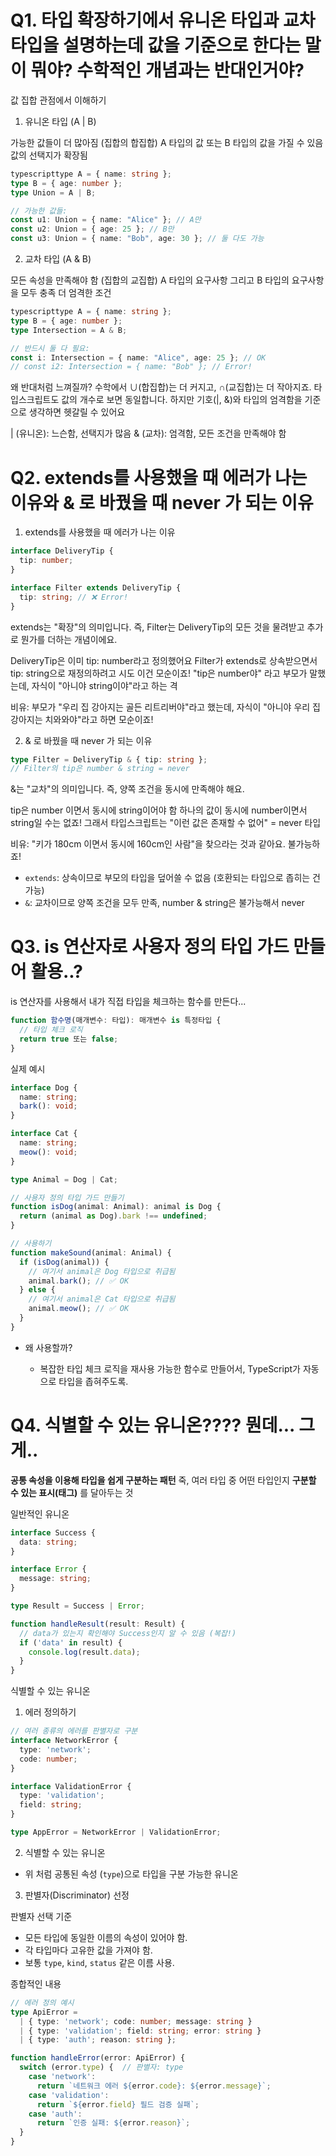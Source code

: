 # Q1. 타입 확장하기에서 유니온 타입과 교차타입을 설명하는데 값을 기준으로 한다는 말이 뭐야? 수학적인 개념과는 반대인거야?

값 집합 관점에서 이해하기
1. 유니온 타입 (A | B)

가능한 값들이 더 많아짐 (집합의 합집합)
A 타입의 값 또는 B 타입의 값을 가질 수 있음
값의 선택지가 확장됨

```ts
typescripttype A = { name: string };
type B = { age: number };
type Union = A | B;

// 가능한 값들:
const u1: Union = { name: "Alice" }; // A만
const u2: Union = { age: 25 }; // B만
const u3: Union = { name: "Bob", age: 30 }; // 둘 다도 가능
```

2. 교차 타입 (A & B)

모든 속성을 만족해야 함 (집합의 교집합)
A 타입의 요구사항 그리고 B 타입의 요구사항을 모두 충족
더 엄격한 조건

```ts
typescripttype A = { name: string };
type B = { age: number };
type Intersection = A & B;

// 반드시 둘 다 필요:
const i: Intersection = { name: "Alice", age: 25 }; // OK
// const i2: Intersection = { name: "Bob" }; // Error!
```

왜 반대처럼 느껴질까?
수학에서 ∪(합집합)는 더 커지고, ∩(교집합)는 더 작아지죠. 타입스크립트도 값의 개수로 보면 동일합니다. 
하지만 기호(|, &)와 타입의 엄격함을 기준으로 생각하면 헷갈릴 수 있어요

| (유니온): 느슨함, 선택지가 많음
& (교차): 엄격함, 모든 조건을 만족해야 함

# Q2. extends를 사용했을 때 에러가 나는 이유와 & 로 바꿨을 때 never 가 되는 이유

1. extends를 사용했을 때 에러가 나는 이유
```ts
interface DeliveryTip {
  tip: number;
}

interface Filter extends DeliveryTip {
  tip: string; // ❌ Error!
}
```

extends는 "확장"의 의미입니다. 즉, Filter는 DeliveryTip의 모든 것을 물려받고 추가로 뭔가를 더하는 개념이에요.

DeliveryTip은 이미 tip: number라고 정의했어요
Filter가 extends로 상속받으면서 tip: string으로 재정의하려고 시도
이건 모순이죠! "tip은 number야" 라고 부모가 말했는데, 자식이 "아니야 string이야"라고 하는 격

비유: 부모가 "우리 집 강아지는 골든 리트리버야"라고 했는데, 자식이 "아니야 우리 집 강아지는 치와와야"라고 하면 모순이죠!

2. & 로 바꿨을 때 never 가 되는 이유

```ts
type Filter = DeliveryTip & { tip: string };
// Filter의 tip은 number & string = never
```

&는 "교차"의 의미입니다. 즉, 양쪽 조건을 동시에 만족해야 해요.

tip은 number 이면서 동시에 string이어야 함
하나의 값이 동시에 number이면서 string일 수는 없죠!
그래서 타입스크립트는 "이런 값은 존재할 수 없어" = never 타입

비유: "키가 180cm 이면서 동시에 160cm인 사람"을 찾으라는 것과 같아요. 불가능하죠!

* `extends`: 상속이므로 부모의 타입을 덮어쓸 수 없음 (호환되는 타입으로 좁히는 건 가능)
* `&`: 교차이므로 양쪽 조건을 모두 만족, number & string은 불가능해서 never

# Q3. is 연산자로 사용자 정의 타입 가드 만들어 활용..?

is 연산자를 사용해서 내가 직접 타입을 체크하는 함수를 만든다...

```ts
function 함수명(매개변수: 타입): 매개변수 is 특정타입 {
  // 타입 체크 로직
  return true 또는 false;
}
```

실제 예시

```ts
interface Dog {
  name: string;
  bark(): void;
}

interface Cat {
  name: string;
  meow(): void;
}

type Animal = Dog | Cat;

// 사용자 정의 타입 가드 만들기
function isDog(animal: Animal): animal is Dog {
  return (animal as Dog).bark !== undefined;
}

// 사용하기
function makeSound(animal: Animal) {
  if (isDog(animal)) {
    // 여기서 animal은 Dog 타입으로 취급됨
    animal.bark(); // ✅ OK
  } else {
    // 여기서 animal은 Cat 타입으로 취급됨
    animal.meow(); // ✅ OK
  }
}
```

* 왜 사용할까?

  * 복잡한 타입 체크 로직을 재사용 가능한 함수로 만들어서, TypeScript가 자동으로 타입을 좁혀주도록.

# Q4. 식별할 수 있는 유니온???? 뭔데... 그게..

**공통 속성을 이용해 타입을 쉽게 구분하는 패턴**
죽, 여러 타입 중 어떤 타입인지 **구분할 수 있는 표시(태그)** 를 달아두는 것

일반적인 유니온

```ts
interface Success {
  data: string;
}

interface Error {
  message: string;
}

type Result = Success | Error;

function handleResult(result: Result) {
  // data가 있는지 확인해야 Success인지 알 수 있음 (복잡!)
  if ('data' in result) {
    console.log(result.data);
  }
}

```

식별할 수 있는 유니온

1. 에러 정의하기

  ```ts
  // 여러 종류의 에러를 판별자로 구분
  interface NetworkError {
    type: 'network';
    code: number;
  }

  interface ValidationError {
    type: 'validation';
    field: string;
  }

  type AppError = NetworkError | ValidationError;
  ```

2. 식별할 수 있는 유니온

  * 위 처럼 공통된 속성 (`type`)으로 타입을 구분 가능한 유니온

3. 판별자(Discriminator) 선정
  
판별자 선택 기준

  * 모든 타입에 동일한 이름의 속성이 있어야 함.
  * 각 타입마다 고유한 값을 가져야 함.
  * 보통 `type`, `kind`, `status` 같은 이름 사용.

종합적인 내용

```ts
// 에러 정의 예시
type ApiError = 
  | { type: 'network'; code: number; message: string }
  | { type: 'validation'; field: string; error: string }
  | { type: 'auth'; reason: string };

function handleError(error: ApiError) {
  switch (error.type) {  // 판별자: type
    case 'network':
      return `네트워크 에러 ${error.code}: ${error.message}`;
    case 'validation':
      return `${error.field} 필드 검증 실패`;
    case 'auth':
      return `인증 실패: ${error.reason}`;
  }
}
```
